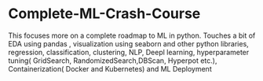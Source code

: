 # Complete-ML-Crash-Course
This focuses more on a complete roadmap to ML in python. Touches a bit of EDA using pandas , visualization using seaborn and other python libraries, regression, classification, clustering, NLP, Deepl learning, hyperparameter tuning( GridSearch, RandomizedSearch,DBScan, Hyperpot etc.), Containerization( Docker and Kubernetes) and ML Deployment
